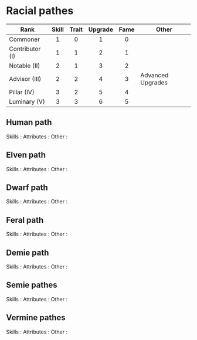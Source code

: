 # Racial pathes

| Rank            | Skill | Trait | Upgrade | Fame | Other             |
| --------------- | :---: | :---: | :-----: | :--: | ----------------- |
| Commoner        |   1   |   0   |    1    |  0   |
| Contributor (I) |   1   |   1   |    2    |  1   |
| Notable (II)    |   2   |   1   |    3    |  2   |
| Advisor (III)   |   2   |   2   |    4    |  3   | Advanced Upgrades |
| Pillar (IV)     |   3   |   2   |    5    |  4   |
| Luminary (V)    |   3   |   3   |    6    |  5   |

## Human path

Skills :
Attributes :
Other :

## Elven path

Skills :
Attributes :
Other :

## Dwarf path

Skills :
Attributes :
Other :

## Feral path

Skills :
Attributes :
Other :

## Demie path

Skills :
Attributes :
Other :

## Semie pathes

Skills :
Attributes :
Other :

## Vermine pathes

Skills :
Attributes :
Other :

